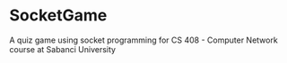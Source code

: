 # SocketGame
A quiz game using socket programming for CS 408 - Computer Network course at Sabanci University
